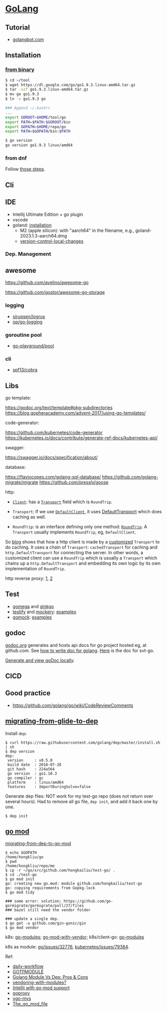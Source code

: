 # [GoLang](https://golang.org/)

## Tutorial

* [golangbot.com](https://golangbot.com/learn-golang-series/)

## Installation

### [from binary](https://golang.org/doc/install)

```sh
$ cd ~/tool
$ wget https://dl.google.com/go/go1.9.3.linux-amd64.tar.gz
$ tar -xzf go1.9.3.linux-amd64.tar.gz
$ mv go go1.9.3
$ ln -s go1.9.3 go

### Append ~/.bashrc
...
export GOROOT=$HOME/tool/go
export PATH=$PATH:$GOROOT/bin
export GOPATH=$HOME/repo/go
export PATH=$GOPATH/bin:$PATH

$ go version
go version go1.9.3 linux/amd64
```

### from dnf
Follow [those steps](README.md#prerequisites).

## Cli

## IDE
* Intellij Ultimate Edition + go plugin
* vscode
* goland: [installation](https://www.jetbrains.com/help/go/installation-guide.html#first-run)
  * M2 (apple silicon): with "aarch64" in the filename, e.g., goland-2023.1.3-aarch64.dmg
  * [version-control-local-changes](https://dirask.com/posts/IntelliJ-IDEA-show-version-control-local-changes-1bdzMp)

### Dep. Management

## awesome
https://github.com/avelino/awesome-go

https://github.com/gostor/awesome-go-storage

### logging

* [sirupsen/logrus](https://github.com/sirupsen/logrus)
* [op/go-logging](https://github.com/op/go-logging)

### goroutine pool

* [go-playground/pool](https://github.com/go-playground/pool)

### cli

* [spf13/cobra](https://github.com/spf13/cobra)

## Libs

go template:

https://godoc.org/text/template#pkg-subdirectories
https://blog.gopheracademy.com/advent-2017/using-go-templates/

code-generator:

https://github.com/kubernetes/code-generator
https://kubernetes.io/docs/contribute/generate-ref-docs/kubernetes-api/

swagger:

https://swagger.io/docs/specification/about/

database:

https://flaviocopes.com/golang-sql-database/
https://github.com/golang-migrate/migrate
https://github.com/pressly/goose

http:

* [`Client`](https://github.com/golang/go/blob/master/src/net/http/client.go#L56): has a [`Transport`](https://github.com/golang/go/blob/master/src/net/http/client.go#L60) field which is `RoundTrip`.

* `Transport`: If we use [`DefaultClient`](https://github.com/golang/go/blob/master/src/net/http/client.go#L108), it uses [DefaultTransport](https://github.com/golang/go/blob/master/src/net/http/transport.go#L42) which does caching as well.

* `RoundTrip`: is an interface defining only one method: [`RoundTrip`](https://github.com/golang/go/blob/master/src/net/http/client.go#L115-L141). A `Transport` usually implements `RoundTrip`, eg, `DefaultClient`.

So [blog](https://lanre.wtf/blog/2017/07/24/roundtripper-go/) shows
that how a http client is made by a [customized](https://github.com/adelowo/rounder/blob/master/client/main.go#L27-L30) `Transport` to do caching. It uses a chain of `Transport`: `cachedTransport` for caching and
`http.DefaultTransport` for connecting the server.
In other words, a customized client can use a `RoundTrip` which
is usually a `Transport` which chains up a `http.DefaultTransport` and embedding its own logic by its own implementation of `RoundTrip`.

http reverse proxy: [1](https://hackernoon.com/writing-a-reverse-proxy-in-just-one-line-with-go-c1edfa78c84b), [2](https://blog.charmes.net/post/reverse-proxy-go/)

## Test
* [gomega](https://onsi.github.io/gomega/) and [ginkgo](https://onsi.github.io/ginkgo/)
* [testify](https://github.com/stretchr/testify/) and [mockery](https://github.com/vektra/mockery): [examples](https://blog.lamida.org/mocking-in-golang-using-testify/)
* [gomock](https://github.com/golang/mock/): [examples](https://blog.codecentric.de/en/2017/08/gomock-tutorial/)

## godoc

[godoc.org](https://godoc.org/) generates and hosts api docs for
 go project hosted eg, at github.com.
See [how to write doc for golang](https://blog.golang.org/godoc-documenting-go-code).
[Here](https://godoc.org/github.com/hongkailiu/test-go) is the doc for svt-go.

[Generate and view goDoc locally](https://godoc.org/golang.org/x/tools/cmd/godoc).


## CICD

## Good practice

* https://github.com/golang/go/wiki/CodeReviewComments


## [migrating-from-glide-to-dep](https://golang.github.io/dep/docs/migrating.html)

Install `dep`:

```
$ curl https://raw.githubusercontent.com/golang/dep/master/install.sh | sh
$ dep version
dep:
 version     : v0.5.0
 build date  : 2018-07-26
 git hash    : 224a564
 go version  : go1.10.3
 go compiler : gc
 platform    : linux/amd64
 features    : ImportDuringSolve=false

```

Generate dep files: NOT work for my test-go repo (does not return over several hours). Had to remove all go file, `dep init`, and add it back one by one.

```
$ dep init
```

## [go mod](https://github.com/golang/go/wiki/Modules)

[migrating-from-dep-to-go-mod](https://blog.callr.tech/migrating-from-dep-to-go-1.11-modules/)

```
$ echo $GOPATH
/home/hongkliu/go
$ pwd
/home/hongkliu/repo/me
$ cp -r ~/go/src/github.com/hongkailiu/test-go/ .
$ cd ./test-go
$ go mod init
go: creating new go.mod: module github.com/hongkailiu/test-go
go: copying requirements from Gopkg.lock
$ go mod tidy

### some error: solution: https://github.com/go-gormigrate/gormigrate/pull/27/files
### bazel still need the vendor folder

### update a single dep.
$ go get -u github.com/gin-gonic/gin
$ go mod vendor

```

k8s: [go-modules](https://github.com/kubernetes/enhancements/blob/master/keps/sig-architecture/2019-03-19-go-modules.md); [go-mod-with-vendor](https://github.com/kubernetes/community/blob/master/contributors/devel/sig-architecture/vendor.md);
k8s/client-go: [go-modules](https://github.com/kubernetes/client-go/blob/master/INSTALL.md#go-modules)


k8s as module: [go/issues/32776](https://github.com/golang/go/issues/32776), [kubernetes/issues/79384](https://github.com/kubernetes/kubernetes/issues/79384).


Ref:
* [daily-workflow](https://github.com/golang/go/wiki/Modules#daily-workflow)
* [GO111MODULE](https://tip.golang.org/cmd/go/#hdr-Module_support)
* [Golang Module Vs Dep: Pros & Cons](https://www.activestate.com/blog/golang-module-vs-dep-pros-cons/)
* [vendoring-with-modules?](https://github.com/golang/go/wiki/Modules#how-do-i-use-vendoring-with-modules-is-vendoring-going-away)
* [Intellij with go-mod support](https://www.jetbrains.com/help/go/create-a-project-with-vgo-integration.html)
* [goproxy](https://goproxy.io/)
* [vgo-mvs](https://research.swtch.com/vgo-mvs)
* [The_go_mod_file](https://golang.org/cmd/go/#hdr-The_go_mod_file)

